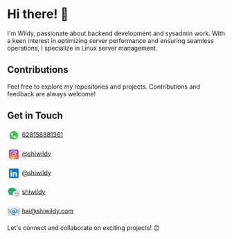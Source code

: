 # Hi there! 👋
I'm Wildy, passionate about backend development and sysadmin work. With a keen interest in optimizing server performance and ensuring seamless operations, I specialize in Linux server management.

## Contributions
Feel free to explore my repositories and projects. Contributions and feedback are always welcome!

## Get in Touch
[<img src="https://raw.githubusercontent.com/shiwildy/shiwildy/refs/heads/main/whatsapp.png" align="center" width="30" height="30"/>](https://wa.me/628158881361)
[628158881361](https://wa.me/628158881361)

[<img src="https://raw.githubusercontent.com/shiwildy/shiwildy/refs/heads/main/instagram.png" align="center" width="30" height="30"/>](https://instagram.com/shiwildy)
[@shiwildy](https://instagram.com/shiwildy)

[<img src="https://raw.githubusercontent.com/shiwildy/shiwildy/refs/heads/main/linkedin.png" align="center" width="30" height="30"/>](https://www.linkedin.com/in/shiwildy)
[@shiwildy](https://www.linkedin.com/in/shiwildy)

[<img src="https://raw.githubusercontent.com/shiwildy/shiwildy/refs/heads/main/wechat.png" align="center" width="30" height="30"/>]()
[shiwildy]()

[<img src="https://raw.githubusercontent.com/shiwildy/shiwildy/refs/heads/main/email.png" align="center" width="30" height="30"/>](mailto:hai@shiwildy.com)
[hai@shiwildy.com](mailto:hai@shiwildy.com)

Let's connect and collaborate on exciting projects! 😊
